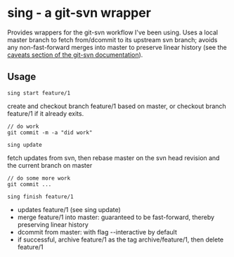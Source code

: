 sing - a git-svn wrapper
========

Provides wrappers for the git-svn workflow I've been using.
Uses a local master branch to fetch from/dcommit to its upstream svn branch; avoids any non-fast-forward merges into master to preserve linear history (see the [caveats section of the git-svn documentation](http://git-scm.com/docs/git-svn#_caveats)).


Usage
--------
    sing start feature/1

create and checkout branch feature/1 based on master, or checkout branch feature/1 if it already exits.
    
    // do work
    git commit -m -a "did work"
    
    sing update

fetch updates from svn, then rebase master on the svn head revision and the current branch on master

    // do some more work
    git commit ...

    sing finish feature/1

* updates feature/1 (see sing update)
* merge feature/1 into master: guaranteed to be fast-forward, thereby preserving linear history
* dcommit from master: with flag --interactive by default
* if successful, archive feature/1 as the tag archive/feature/1, then delete feature/1

